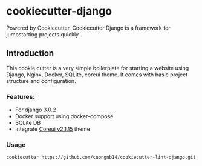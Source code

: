 # cookiecutter-django

Powered by Cookiecutter. Cookiecutter Django is a framework for jumpstarting projects quickly.

## Introduction
This cookie cutter is a very simple boilerplate for starting a website using Django, Nginx, Docker, SQLite, coreui theme. It comes with basic project structure and configuration.

### Features:

- For django 3.0.2
- Docker support using docker-compose
- SQLite DB
- Integrate [Coreui v2.1.15](https://github.com/coreui/coreui-free-bootstrap-admin-template/tree/v2.1.15) theme

### Usage

`cookiecutter https://github.com/cuongnb14/cookiecutter-lint-django.git`

